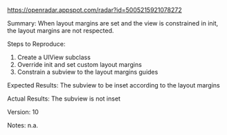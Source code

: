 https://openradar.appspot.com/radar?id=5005215921078272
 
Summary:
When layout margins are set and the view is constrained in init, the layout margins are not respected.

Steps to Reproduce:
1. Create a UIView subclass
2. Override init and set custom layout margins
3. Constrain a subview to the layout margins guides

Expected Results:
The subview to be inset according to the layout margins

Actual Results:
The subview is not inset

Version:
10

Notes:
n.a.